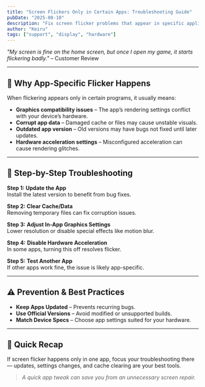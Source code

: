 ```yaml
---
title: "Screen Flickers Only in Certain Apps: Troubleshooting Guide"
pubDate: "2025-08-10"
description: "Fix screen flicker problems that appear in specific applications or games."
author: "Keiru"
tags: ["support", "display", "hardware"]
---
```


_"My screen is fine on the home screen, but once I open my game, it starts flickering badly."_ – Customer Review

---

## 🎯 Why App-Specific Flicker Happens

When flickering appears only in certain programs, it usually means:

- **Graphics compatibility issues** – The app’s rendering settings conflict with your device’s hardware.
- **Corrupt app data** – Damaged cache or files may cause unstable visuals.
- **Outdated app version** – Old versions may have bugs not fixed until later updates.
- **Hardware acceleration settings** – Misconfigured acceleration can cause rendering glitches.

---

## 🧭 Step-by-Step Troubleshooting

**Step 1:** **Update the App**  
Install the latest version to benefit from bug fixes.

**Step 2:** **Clear Cache/Data**  
Removing temporary files can fix corruption issues.

**Step 3:** **Adjust In-App Graphics Settings**  
Lower resolution or disable special effects like motion blur.

**Step 4:** **Disable Hardware Acceleration**  
In some apps, turning this off resolves flicker.

**Step 5:** **Test Another App**  
If other apps work fine, the issue is likely app-specific.

---

## ⚠️ Prevention & Best Practices

- **Keep Apps Updated** – Prevents recurring bugs.
- **Use Official Versions** – Avoid modified or unsupported builds.
- **Match Device Specs** – Choose app settings suited for your hardware.

---

## 📌 Quick Recap

If screen flicker happens only in one app, focus your troubleshooting there — updates, settings changes, and cache clearing are your best tools.

> _A quick app tweak can save you from an unnecessary screen repair._
